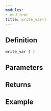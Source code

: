 ```yaml
---
modules:
- mod_text
title: write_var()
---
```


## Definition

    write_var ( )

## Parameters

## Returns

## Example

```
```
